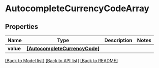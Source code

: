 # AutocompleteCurrencyCodeArray


## Properties
Name | Type | Description | Notes
------------ | ------------- | ------------- | -------------
**value** | [**[AutocompleteCurrencyCode]**](AutocompleteCurrencyCode.md) |  | 

[[Back to Model list]](../README.md#documentation-for-models) [[Back to API list]](../README.md#documentation-for-api-endpoints) [[Back to README]](../README.md)


